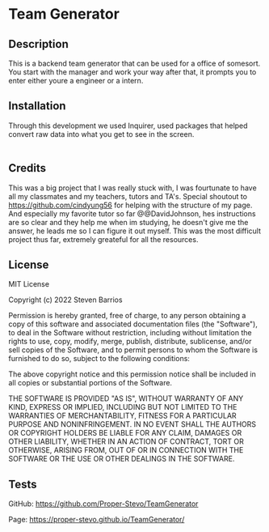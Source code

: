 # Team Generator

## Description

This is a backend team generator that can be used for a office of somesort. You start with the manager and work your way after that, it prompts you to enter either youre a engineer or a intern. 


## Installation

Through this development we used Inquirer, used packages that helped convert raw data into what you get to see in the screen.                                                                                                                     

## Credits

This was a big project that I was really stuck with, I was fourtunate to have all my classmates and my teachers, tutors and TA's. 
Special shoutout to https://github.com/cindyung56 for helping with the structure of my page. 
And especially my favorite tutor so far @@DavidJohnson, hes instructions are so clear and they help me when im studying, he doesn't give me the answer, he leads me so I can figure it out myself. This was the most difficult project thus far, extremely greateful for all the resources.

## License
MIT License

Copyright (c) 2022 Steven Barrios

Permission is hereby granted, free of charge, to any person obtaining a copy
of this software and associated documentation files (the "Software"), to deal
in the Software without restriction, including without limitation the rights
to use, copy, modify, merge, publish, distribute, sublicense, and/or sell
copies of the Software, and to permit persons to whom the Software is
furnished to do so, subject to the following conditions:

The above copyright notice and this permission notice shall be included in all
copies or substantial portions of the Software.

THE SOFTWARE IS PROVIDED "AS IS", WITHOUT WARRANTY OF ANY KIND, EXPRESS OR
IMPLIED, INCLUDING BUT NOT LIMITED TO THE WARRANTIES OF MERCHANTABILITY,
FITNESS FOR A PARTICULAR PURPOSE AND NONINFRINGEMENT. IN NO EVENT SHALL THE
AUTHORS OR COPYRIGHT HOLDERS BE LIABLE FOR ANY CLAIM, DAMAGES OR OTHER
LIABILITY, WHETHER IN AN ACTION OF CONTRACT, TORT OR OTHERWISE, ARISING FROM,
OUT OF OR IN CONNECTION WITH THE SOFTWARE OR THE USE OR OTHER DEALINGS IN THE
SOFTWARE.


## Tests

GitHub: https://github.com/Proper-Stevo/TeamGenerator

Page: https://proper-stevo.github.io/TeamGenerator/

